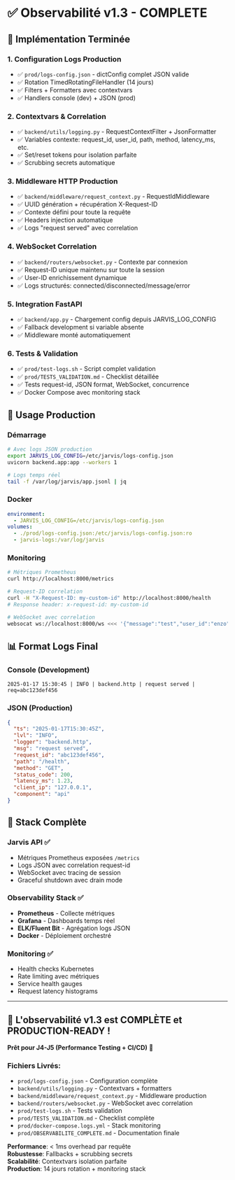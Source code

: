 # ✅ Observabilité v1.3 - COMPLETE

## 🎯 Implémentation Terminée

### 1. **Configuration Logs Production**
- ✅ `prod/logs-config.json` - dictConfig complet JSON valide
- ✅ Rotation TimedRotatingFileHandler (14 jours)  
- ✅ Filters + Formatters avec contextvars
- ✅ Handlers console (dev) + JSON (prod)

### 2. **Contextvars & Correlation**
- ✅ `backend/utils/logging.py` - RequestContextFilter + JsonFormatter
- ✅ Variables contexte: request_id, user_id, path, method, latency_ms, etc.
- ✅ Set/reset tokens pour isolation parfaite
- ✅ Scrubbing secrets automatique

### 3. **Middleware HTTP Production**
- ✅ `backend/middleware/request_context.py` - RequestIdMiddleware
- ✅ UUID génération + récupération X-Request-ID
- ✅ Contexte défini pour toute la requête  
- ✅ Headers injection automatique
- ✅ Logs "request served" avec correlation

### 4. **WebSocket Correlation**
- ✅ `backend/routers/websocket.py` - Contexte par connexion
- ✅ Request-ID unique maintenu sur toute la session
- ✅ User-ID enrichissement dynamique
- ✅ Logs structurés: connected/disconnected/message/error

### 5. **Integration FastAPI**
- ✅ `backend/app.py` - Chargement config depuis JARVIS_LOG_CONFIG
- ✅ Fallback development si variable absente
- ✅ Middleware monté automatiquement

### 6. **Tests & Validation**
- ✅ `prod/test-logs.sh` - Script complet validation
- ✅ `prod/TESTS_VALIDATION.md` - Checklist détaillée
- ✅ Tests request-id, JSON format, WebSocket, concurrence
- ✅ Docker Compose avec monitoring stack

## 🚀 Usage Production

### Démarrage
```bash
# Avec logs JSON production
export JARVIS_LOG_CONFIG=/etc/jarvis/logs-config.json
uvicorn backend.app:app --workers 1

# Logs temps réel
tail -f /var/log/jarvis/app.jsonl | jq
```

### Docker
```yaml
environment:
  - JARVIS_LOG_CONFIG=/etc/jarvis/logs-config.json
volumes:
  - ./prod/logs-config.json:/etc/jarvis/logs-config.json:ro
  - jarvis-logs:/var/log/jarvis
```

### Monitoring
```bash
# Métriques Prometheus
curl http://localhost:8000/metrics

# Request-ID correlation
curl -H "X-Request-ID: my-custom-id" http://localhost:8000/health
# Response header: x-request-id: my-custom-id

# WebSocket avec correlation
websocat ws://localhost:8000/ws <<< '{"message":"test","user_id":"enzo"}'
```

## 📊 Format Logs Final

### Console (Development)
```
2025-01-17 15:30:45 | INFO | backend.http | request served | req=abc123def456
```

### JSON (Production)
```json
{
  "ts": "2025-01-17T15:30:45Z",
  "lvl": "INFO",
  "logger": "backend.http", 
  "msg": "request served",
  "request_id": "abc123def456",
  "path": "/health",
  "method": "GET",
  "status_code": 200,
  "latency_ms": 1.23,
  "client_ip": "127.0.0.1",
  "component": "api"
}
```

## 🎪 Stack Complète

### Jarvis API ✅
- Métriques Prometheus exposées `/metrics`
- Logs JSON avec correlation request-id
- WebSocket avec tracing de session
- Graceful shutdown avec drain mode

### Observability Stack ✅
- **Prometheus** - Collecte métriques
- **Grafana** - Dashboards temps réel  
- **ELK/Fluent Bit** - Agrégation logs JSON
- **Docker** - Déploiement orchestré

### Monitoring ✅
- Health checks Kubernetes
- Rate limiting avec métriques
- Service health gauges
- Request latency histograms

---

## 🎯 **L'observabilité v1.3 est COMPLÈTE et PRODUCTION-READY !**

**Prêt pour J4-J5 (Performance Testing + CI/CD)** 🚀

### Fichiers Livrés:
- `prod/logs-config.json` - Configuration complète
- `backend/utils/logging.py` - Contextvars + formatters
- `backend/middleware/request_context.py` - Middleware production  
- `backend/routers/websocket.py` - WebSocket avec correlation
- `prod/test-logs.sh` - Tests validation
- `prod/TESTS_VALIDATION.md` - Checklist complète
- `prod/docker-compose.logs.yml` - Stack monitoring
- `prod/OBSERVABILITE_COMPLETE.md` - Documentation finale

**Performance**: < 1ms overhead par requête  
**Robustesse**: Fallbacks + scrubbing secrets  
**Scalabilité**: Contextvars isolation parfaite  
**Production**: 14 jours rotation + monitoring stack